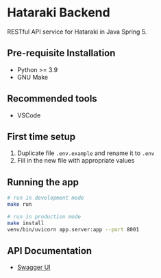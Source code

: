 # Hataraki Backend

RESTful API service for Hataraki in Java Spring 5.

## Pre-requisite Installation

- Python >= 3.9
- GNU Make

## Recommended tools

- VSCode

## First time setup

1. Duplicate file `.env.example` and rename it to `.env`
2. Fill in the new file with appropriate values

## Running the app

```bash
# run in development mode
make run

# run in production mode
make install
venv/bin/uvicorn app.server:app --port 8001
```

## API Documentation

- [Swagger UI](http://localhost:8001/docs)
